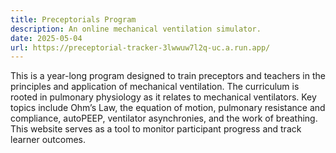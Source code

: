 ```yaml
---
title: Preceptorials Program
description: An online mechanical ventilation simulator.
date: 2025-05-04
url: https://preceptorial-tracker-3lwwuw7l2q-uc.a.run.app/
---
```


This is a year-long program designed to train preceptors and teachers in the principles and application of mechanical ventilation. The curriculum is rooted in pulmonary physiology as it relates to mechanical ventilators. Key topics include Ohm’s Law, the equation of motion, pulmonary resistance and compliance, autoPEEP, ventilator asynchronies, and the work of breathing. This website serves as a tool to monitor participant progress and track learner outcomes.